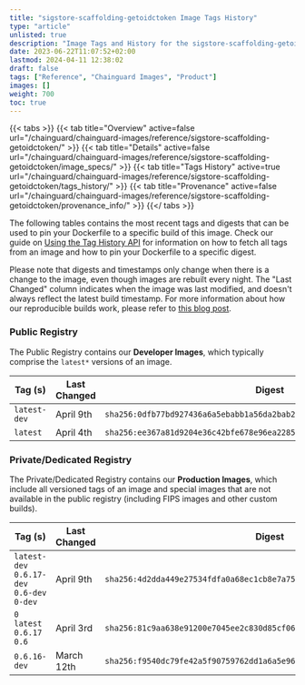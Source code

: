 ```yaml
---
title: "sigstore-scaffolding-getoidctoken Image Tags History"
type: "article"
unlisted: true
description: "Image Tags and History for the sigstore-scaffolding-getoidctoken Chainguard Image"
date: 2023-06-22T11:07:52+02:00
lastmod: 2024-04-11 12:38:02
draft: false
tags: ["Reference", "Chainguard Images", "Product"]
images: []
weight: 700
toc: true
---
```


{{< tabs >}}
{{< tab title="Overview" active=false url="/chainguard/chainguard-images/reference/sigstore-scaffolding-getoidctoken/" >}}
{{< tab title="Details" active=false url="/chainguard/chainguard-images/reference/sigstore-scaffolding-getoidctoken/image_specs/" >}}
{{< tab title="Tags History" active=true url="/chainguard/chainguard-images/reference/sigstore-scaffolding-getoidctoken/tags_history/" >}}
{{< tab title="Provenance" active=false url="/chainguard/chainguard-images/reference/sigstore-scaffolding-getoidctoken/provenance_info/" >}}
{{</ tabs >}}

The following tables contains the most recent tags and digests that can be used to pin your Dockerfile to a specific build of this image. Check our guide on [Using the Tag History API](/chainguard/chainguard-images/using-the-tag-history-api/) for information on how to fetch all tags from an image and how to pin your Dockerfile to a specific digest.

Please note that digests and timestamps only change when there is a change to the image, even though images are rebuilt every night. The "Last Changed" column indicates when the image was last modified, and doesn't always reflect the latest build timestamp. For more information about how our reproducible builds work, please refer to [this blog post](https://www.chainguard.dev/unchained/reproducing-chainguards-reproducible-image-builds).

### Public Registry
The Public Registry contains our **Developer Images**, which typically comprise the `latest*` versions of an image.

| Tag (s)       | Last Changed | Digest                                                                    |
|---------------|--------------|---------------------------------------------------------------------------|
|  `latest-dev` | April 9th    | `sha256:0dfb77bd927436a6a5ebabb1a56da2bab224b99341b2fb250281bbe7d295702e` |
|  `latest`     | April 4th    | `sha256:ee367a81d9204e36c42bfe678e96ea2285fb18a4b2f0050c1eb8dfa1a382c69a` |


### Private/Dedicated Registry
The Private/Dedicated Registry contains our **Production Images**, which include all versioned tags of an image and special images that are not available in the public registry (including FIPS images and other custom builds).

| Tag (s)                                      | Last Changed | Digest                                                                    |
|----------------------------------------------|--------------|---------------------------------------------------------------------------|
|  `latest-dev` `0.6.17-dev` `0.6-dev` `0-dev` | April 9th    | `sha256:4d2dda449e27534fdfa0a68ec1cb8e7a7591aa38ec81349f037af5ccbe2a7f1b` |
|  `0` `latest` `0.6.17` `0.6`                 | April 3rd    | `sha256:81c9aa638e91200e7045ee2c830d85cf067b5c60e7270c9eaace77cc72e73422` |
|  `0.6.16-dev`                                | March 12th   | `sha256:f9540dc79fe42a5f90759762dd1a6a5e96c9fb4255a097b1dc56ec1cd6d90aa7` |

